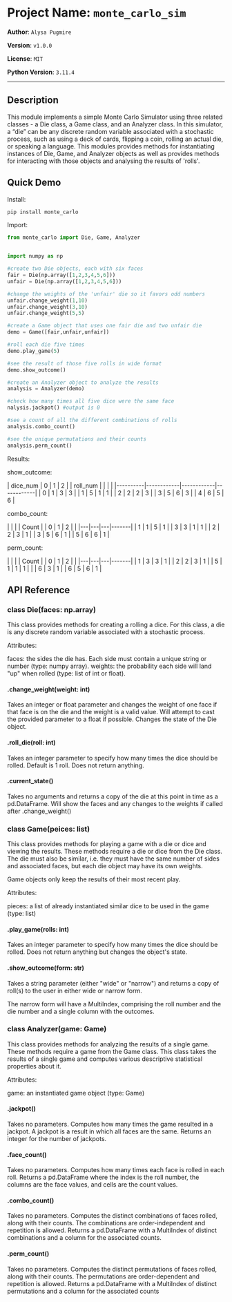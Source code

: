 # Project Name: `monte_carlo_sim`

**Author**: `Alysa Pugmire`

**Version**: `v1.0.0`

**License**: `MIT`

**Python Version**: `3.11.4`

---

## Description

This module implements a simple Monte Carlo Simulator using three related classes - a Die class, a Game class, and an Analyzer class. In this simulator, a “die” can be any discrete random variable associated with a stochastic process, such as using a deck of cards, flipping a coin, rolling an actual die, or speaking a language. This modules provides methods for instantiating instances of Die, Game, and Analyzer objects as well as provides methods for interacting with those objects and analysing the results of 'rolls'.

## Quick Demo

Install:
```python
pip install monte_carlo
```

Import:
```python
from monte_carlo import Die, Game, Analyzer
```

```python

import numpy as np

#create two Die objects, each with six faces
fair = Die(np.array([1,2,3,4,5,6]))
unfair = Die(np.array([1,2,3,4,5,6]))

#change the weights of the 'unfair' die so it favors odd numbers
unfair.change_weight(1,10)
unfair.change_weight(3,10)
unfair.change_weight(5,5)

#create a Game object that uses one fair die and two unfair die
demo = Game([fair,unfair,unfair])

#roll each die five times
demo.play_game(5)

#see the result of those five rolls in wide format
demo.show_outcome()

#create an Analyzer object to analyze the results
analysis = Analyzer(demo)

#check how many times all five dice were the same face
nalysis.jackpot() #output is 0

#see a count of all the different combinations of rolls
analysis.combo_count()

#see the unique permutations and their counts
analysis.perm_count()
```
Results:

show_outcome:

| dice_num |     0      |     1      |     2      |
| roll_num |            |            |            |
|----------|------------|------------|------------|
|    0     |     1      |     3      |     3      |
|    1     |     5      |     1      |     1      |
|    2     |     2      |     2      |     3      |
|    3     |     5      |     6      |     3      |
|    4     |     6      |     5      |     6      |


combo_count:

|   |   |   | Count |
| 0 | 1 | 2 |       |
|---|---|---|-------|
| 1 | 1 | 5 | 1     |
| 3 | 3 | 1 | 1     |
| 2 | 2 | 3 | 1     |
| 3 | 5 | 6 | 1     |
| 5 | 6 | 6 | 1     |

perm_count:

|   |   |   | Count |
| 0 | 1 | 2 |       |
|---|---|---|-------|
| 1 | 3 | 3 | 1     |
| 2 | 2 | 3 | 1     |
| 5 | 1 | 1 | 1     |
|   | 6 | 3 | 1     |
| 6 | 5 | 6 | 1     |


## API Reference

### class Die(faces: np.array)

This class provides methods for creating a rolling a dice. For this class, a die is any discrete random variable associated with a stochastic process. 
    
Attributes:
    
faces: the sides the die has. Each side must contain a unique string or number (type: numpy array).
weights: the probability each side will land "up" when rolled (type: list of int or float).

#### .change_weight(weight: int)

Takes an integer or float parameter and changes the weight of one face if that face is on the die and the weight is a valid value. Will attempt to cast the provided parameter to a float if possible. Changes the state of the Die object.

#### .roll_die(roll: int)

Takes an integer parameter to specify how many times the dice should be rolled. Default is 1 roll. Does not return anything.

#### .current_state()

Takes no arguments and returns a copy of the die at this point in time as a pd.DataFrame. Will show the faces and any changes to the weights if called after .change_weight()

### class Game(peices: list)

This class provides methods for playing a game with a die or dice and viewing the results. These methods require a die or dice from the Die class. The die must also be similar, i.e. they must have the same number of sides and associated faces, but each die object may have its own weights.

Game objects only keep the results of their most recent play.

Attributes:
    
pieces: a list of already instantiated similar dice to be used in the game (type: list)

#### .play_game(rolls: int)

Takes an integer parameter to specify how many times the dice should be rolled. Does not return anything but changes the object's state.

#### .show_outcome(form: str)

Takes a string parameter (either "wide" or "narrow") and returns a copy of roll(s) to the user in either wide or narrow form.
     
The narrow form will have a MultiIndex, comprising the roll number and the die number and a single column with the outcomes.

### class Analyzer(game: Game)

This class provides methods for analyzing the results of a single game. These methods require a game from the Game class. This class takes the results of a single game and computes various descriptive statistical properties about it.

Attributes:
    
game: an instantiated game object (type: Game)

#### .jackpot()

Takes no parameters. Computes how many times the game resulted in a jackpot. A jackpot is a result in which all faces are the same. Returns an integer for the number of jackpots.

#### .face_count()

Takes no parameters. Computes how many times each face is rolled in each roll. Returns a pd.DataFrame where the index is the roll number, the columns are the face values, and cells are the count values.

#### .combo_count()

Takes no parameters. Computes the distinct combinations of faces rolled, along with their counts. The combinations are order-independent and repetition is allowed. Returns a pd.DataFrame with a MultiIndex of distinct combinations and a column for the associated counts.

#### .perm_count()

Takes no parameters. Computes the distinct permutations of faces rolled, along with their counts. The permutations are order-dependent and repetition is allowed. Returns a pd.DataFrame with a MultiIndex of distinct permutations and a column for the associated counts
